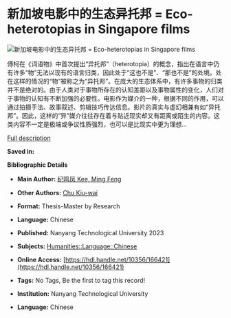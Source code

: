 # 新加坡电影中的生态异托邦 = Eco-heterotopias in Singapore films

![新加坡电影中的生态异托邦 = Eco-heterotopias in Singapore films](/Find/Cover/Show?author=%E7%BA%AA%E9%B8%A3%E5%87%A4+Kee%2C+Ming+Feng&callnumber=&size=medium&title=%E6%96%B0%E5%8A%A0%E5%9D%A1%E7%94%B5%E5%BD%B1%E4%B8%AD%E7%9A%84%E7%94%9F%E6%80%81%E5%BC%82%E6%89%98%E9%82%A6+%3D+Eco-heterotopias+in+Singapore+films&recordid=sg-ntu-dr.10356-166421&source=Solr)

傅柯在《词语物》中首次提出“异托邦”（heterotopia）的概念，指出在语言中仍有许多“物”无法以现有的语言归类，因此处于“这也不是”、“那也不是”的处境。处在这样的情况的“物”被称之为“异托邦”。在庞大的生态体系中，有许多事物的归类并不是绝对的。由于人类对于事物所存在的认知差距以及事物属性的变化，人们对于事物的认知有不断加强的必要性。电影作为媒介的一种，根据不同的作用，可以通过拍摄手法、故事叙述、剪辑技巧传达信息。影片的真实与虚幻相兼有如“异托邦”。因此，这样的“异”媒介往往存在着与贴近现实却又有距离或陌生的内容。这类内容不一定是极端或争议性质强烈，也可以是比现实中更为理想...

[Full description](https://hdl.handle.net/10356/166421)

**Saved in:**

**Bibliographic Details**

- **Main Author:** [纪鸣凤 Kee, Ming Feng](  /Find/Author/Home?author=%E7%BA%AA%E9%B8%A3%E5%87%A4+Kee%2C+Ming+Feng)
  
- **Other Authors:** [Chu Kiu-wai](  /Find/Author/Home?author=Chu+Kiu-wai)

- **Format:** Thesis-Master by Research

- **Language:** Chinese

- **Published:** Nanyang Technological University 2023

- **Subjects:** [Humanities::Language::Chinese](/Find/Search/Results?lookfor=%22Humanities%3A%3ALanguage%3A%3AChinese%22&type=Subject)

- **Online Access:** [https://hdl.handle.net/10356/166421](https://hdl.handle.net/10356/166421)

- **Tags:** No Tags, Be the first to tag this record!

- **Institution:** Nanyang Technological University

- **Language:** Chinese